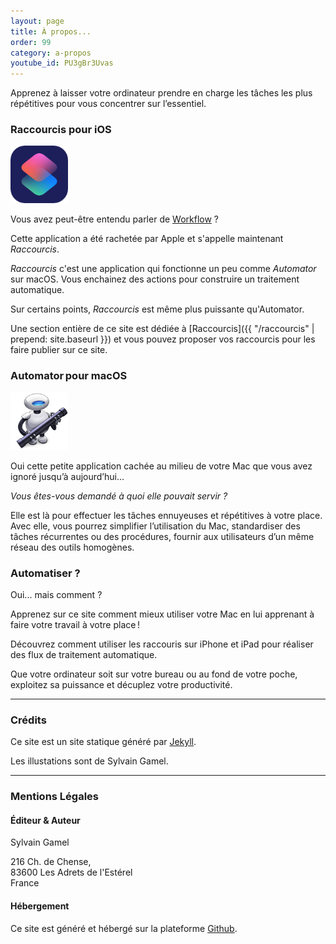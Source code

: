 ```yaml
---
layout: page
title: À propos...
order: 99
category: a-propos
youtube_id: PU3gBr3Uvas
---
```


Apprenez à laisser votre ordinateur prendre en charge les tâches les plus 
répétitives pour vous concentrer sur l’essentiel.

### Raccourcis pour iOS
<img class="float-right ml-1" src="/img/icon-posts/shortcuts-app.png" width="92" 
     alt="Icône de l'application Raccourcis, un S stylisé avec des dégradés de couleurs">

Vous avez peut-être entendu parler de 
[Workflow](https://en.wikipedia.org/wiki/Workflow_(app)) ?

Cette application a été rachetée par Apple et s'appelle maintenant
_Raccourcis_.

_Raccourcis_ c'est une application qui fonctionne un peu comme
_Automator_ sur macOS. Vous enchainez des actions pour construire un
traitement automatique.

Sur certains points, _Raccourcis_ est même plus puissante 
qu'Automator.

Une section entière de ce site est dédiée à 
[Raccourcis]({{ "/raccourcis" | prepend: site.baseurl }}) et
vous pouvez proposer vos raccourcis pour les faire publier sur ce site.

### Automator pour macOS
<img class="float-right ml-1" src="/img/icon-posts/automator.png" width="92" 
     alt="Icône de l'application Automator, un robot tenant un tuyeau">

Oui cette petite application cachée au milieu de votre Mac que vous avez 
ignoré jusqu’à aujourd’hui… 

*Vous êtes-vous demandé à quoi elle pouvait servir ?*

Elle est là pour effectuer les tâches ennuyeuses et répétitives à votre place. 
Avec elle, vous pourrez simplifier l’utilisation du Mac, standardiser des tâches
récurrentes ou des procédures, fournir aux utilisateurs d’un même réseau des 
outils homogènes. 

### Automatiser ?

Oui... mais comment ?

Apprenez sur ce site comment mieux utiliser votre Mac en lui apprenant à faire 
votre travail à votre place !

Découvrez comment utiliser les raccouris sur iPhone et iPad pour réaliser 
des flux de traitement automatique.

Que votre ordinateur soit sur votre bureau ou au fond de votre poche,
exploitez sa puissance et décuplez votre productivité.


-----

### Crédits

Ce site est un site statique généré par [Jekyll](https://jekyllrb.com/).

Les illustations sont de Sylvain Gamel.


-----

### Mentions Légales

#### Éditeur & Auteur

Sylvain Gamel

216 Ch. de Chense,<br>
83600 Les Adrets de l'Estérel<br>
France

#### Hébergement

Ce site est généré et hébergé sur la plateforme 
[Github](https://pages.github.com).



